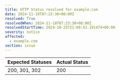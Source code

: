 ```yaml
---
title: HTTP Status resolved for example.com
date: 2024-11-18T07:23:30+00:00Z
resolved: True
resolvedWhen: 2024-11-18T07:23:30+00:00Z
resolvedStartTime: 2024-10-25T21:09:43.191474+00:00
severity: notice
affected:
  - example.com
section: issue
---
```


| Expected Statuses | Actual Status  |
|-------------------|----------------|
| 200, 301, 302 | 200 |
